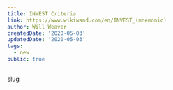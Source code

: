 ```yaml
---
title: INVEST Criteria
link: https://www.wikiwand.com/en/INVEST_(mnemonic)
author: Will Weaver
createdDate: '2020-05-03'
updatedDate: '2020-05-03'
tags:
  - new
public: true
---
```


slug
